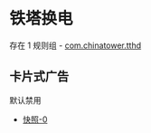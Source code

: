 # 铁塔换电

存在 1 规则组 - [com.chinatower.tthd](/src/apps/com.chinatower.tthd.ts)

## 卡片式广告

默认禁用

- [快照-0](https://i.gkd.li/import/13694901)
